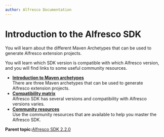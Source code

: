 ```yaml
---
author: Alfresco Documentation
---
```


# Introduction to the Alfresco SDK

You will learn about the different Maven Archetypes that can be used to generate Alfresco extension projects.

You will learn which SDK version is compatible with which Alfresco version, and you will find links to some useful community resources.

-   **[Introduction to Maven archetypes](../concepts/alfresco-sdk-archetypes.md)**  
There are three Maven archetypes that can be used to generate Alfresco extension projects.
-   **[Compatibility matrix](../concepts/alfresco-sdk-compatibility.md)**  
Alfresco SDK has several versions and compatibility with Alfresco versions varies.
-   **[Community resources](../concepts/alfresco-sdk-community-resources.md)**  
Use the community resources that are available to help you master the Alfresco SDK.

**Parent topic:**[Alfresco SDK 2.2.0](../concepts/alfresco-sdk-intro.md)

